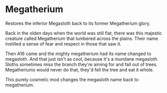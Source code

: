 # Megatherium

Restores the inferior Megasloth back to its former Megatherium glory.

Back in the olden days when the world was still flat, there was this majestic creature called Megatherium that lumbered across the plains. Their name instilled a sense of fear and respect in those that saw it.

Then A16 came and the mighty megatherium had its name changed to megasloth. And that just isn't as cool, because it's a mundane megasloth. Sloths sometimes miss the branch they're aiming for and fall out of trees. Megatheriums would never do that, they'd fell the tree and eat it whole.

This purely cosmetic mod changes the megasloth name back to megatherium.